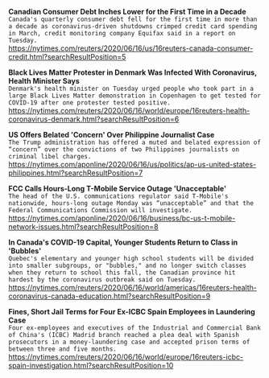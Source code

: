 **Canadian Consumer Debt Inches Lower for the First Time in a Decade**\
`Canada's quarterly consumer debt fell for the first time in more than a decade as coronavirus-driven shutdowns crimped credit card spending in March, credit monitoring company Equifax said in a report on Tuesday.`\
https://nytimes.com/reuters/2020/06/16/us/16reuters-canada-consumer-credit.html?searchResultPosition=5

**Black Lives Matter Protester in Denmark Was Infected With Coronavirus, Health Minister Says**\
`Denmark's health minister on Tuesday urged people who took part in a large Black Lives Matter demonstration in Copenhagen to get tested for COVID-19 after one protester tested positive.`\
https://nytimes.com/reuters/2020/06/16/world/europe/16reuters-health-coronavirus-denmark.html?searchResultPosition=6

**US Offers Belated 'Concern' Over Philippine Journalist Case**\
`The Trump administration has offered a muted and belated expression of “concern” over the convictions of two Philippines journalists on criminal libel charges. `\
https://nytimes.com/aponline/2020/06/16/us/politics/ap-us-united-states-philippines.html?searchResultPosition=7

**FCC Calls Hours-Long T-Mobile Service Outage 'Unacceptable'**\
`The head of the U.S. communications regulator said T-Mobile's nationwide, hours-long outage Monday was “unacceptable” and that the Federal Communications Commission will investigate.`\
https://nytimes.com/aponline/2020/06/16/business/bc-us-t-mobile-network-issues.html?searchResultPosition=8

**In Canada's COVID-19 Capital, Younger Students Return to Class in 'Bubbles'**\
`Quebec's elementary and younger high school students will be divided into smaller subgroups, or "bubbles," and no longer switch classes when they return to school this fall, the Canadian province hit hardest by the coronavirus outbreak said on Tuesday.`\
https://nytimes.com/reuters/2020/06/16/world/americas/16reuters-health-coronavirus-canada-education.html?searchResultPosition=9

**Fines, Short Jail Terms for Four Ex-ICBC Spain Employees in Laundering Case**\
`Four ex-employees and executives of the Industrial and Commercial Bank of China's (ICBC) Madrid branch reached a plea deal with Spanish prosecutors in a money-laundering case and accepted prison terms of between three and five months.`\
https://nytimes.com/reuters/2020/06/16/world/europe/16reuters-icbc-spain-investigation.html?searchResultPosition=10

